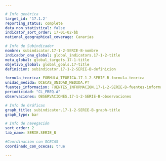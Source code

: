```yaml
---

# Info genérica
target_id: '17.1.2'
reporting_status: complete
data_non_statistical: false
indicator_sort_order: 17-01-02-bb
national_geographical_coverage: Canarias

# Info de Subindicador
nombre: subindicator.17-1-2-SERIE-B-nombre
indicador_onu_global: global_indicators.17-1-2-title
meta_global: global_targets.17-1-title
objetivo_global: global_goals.17-title
definicion: subindicator.17-1-2-SERIE-B-definicion

formula_teorica: FORMULA_TEORICA.17-1-2-SERIE-B-formula-teorica
unidad_medida: OCECAS_UNIDAD_MEDIDA.PT
fuentes_informacion: FUENTES_INFORMACION.17-1-2-SERIE-B-fuentes-informacion
periodicidad: "CL_FREQ.A"
observaciones: OBSERVACIONES.17-1-2-SERIE-B-observaciones

# Info de Gráficas
graph_title: subindicator.17-1-2-SERIE-B-graph-title
graph_type: bar

# Info de navegación
sort_order: 2
tab_name: SERIE.SERIE_B

#Coordinación con OCECAS
coordinado_con_ocecas: true

---
```


